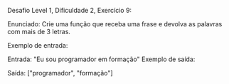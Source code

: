 Desafio Level 1, Dificuldade 2, Exercício 9:

Enunciado:
Crie uma função que receba uma frase e devolva as palavras com mais de 3 letras.

Exemplo de entrada:

Entrada: "Eu sou programador em formação"
Exemplo de saída:

Saída: ["programador", "formação"]
